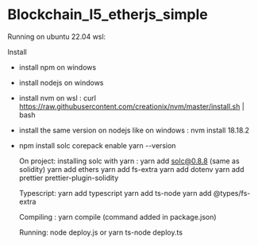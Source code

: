 # Blockchain_l5_etherjs_simple

Running on ubuntu 22.04 wsl:

Install

- install npm on windows
- install nodejs on windows
- install nvm on wsl : curl https://raw.githubusercontent.com/creationix/nvm/master/install.sh | bash
- install the same version on nodejs like on windows : nvm install 18.18.2
- npm install solc
  corepack enable
  yarn --version

  On project:
  installing solc with yarn : yarn add solc@0.8.8 (same as solidity)
  yarn add ethers
  yarn add fs-extra
  yarn add dotenv
  yarn add prettier prettier-plugin-solidity

  Typescript:
  yarn add typescript
  yarn add ts-node
  yarn add @types/fs-extra

  Compiling :
  yarn compile (command added in package.json)

  Running:
  node deploy.js
  or
  yarn ts-node deploy.ts

